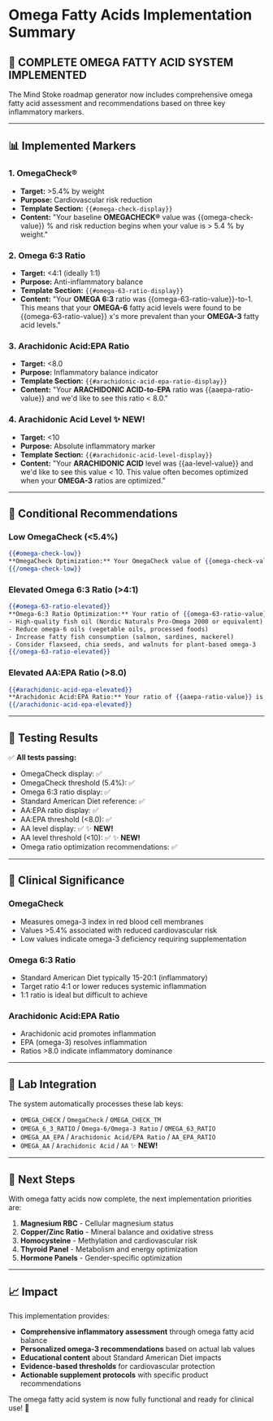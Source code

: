 # Omega Fatty Acids Implementation Summary

## 🎉 **COMPLETE OMEGA FATTY ACID SYSTEM IMPLEMENTED**

The Mind Stoke roadmap generator now includes comprehensive omega fatty acid assessment and recommendations based on three key inflammatory markers.

---

## 📊 **Implemented Markers**

### 1. **OmegaCheck®** 
- **Target:** >5.4% by weight
- **Purpose:** Cardiovascular risk reduction
- **Template Section:** `{{#omega-check-display}}`
- **Content:** "Your baseline **OMEGACHECK®** value was {{omega-check-value}} % and risk reduction begins when your value is > 5.4 % by weight."

### 2. **Omega 6:3 Ratio**
- **Target:** <4:1 (ideally 1:1)
- **Purpose:** Anti-inflammatory balance
- **Template Section:** `{{#omega-63-ratio-display}}`
- **Content:** "Your **OMEGA 6:3** ratio was {{omega-63-ratio-value}}-to-1. This means that your **OMEGA-6** fatty acid levels were found to be {{omega-63-ratio-value}} x's more prevalent than your **OMEGA-3** fatty acid levels."

### 3. **Arachidonic Acid:EPA Ratio**
- **Target:** <8.0
- **Purpose:** Inflammatory balance indicator
- **Template Section:** `{{#arachidonic-acid-epa-ratio-display}}`
- **Content:** "Your **ARACHIDONIC ACID-to-EPA** ratio was {{aaepa-ratio-value}} and we'd like to see this ratio < 8.0."

### 4. **Arachidonic Acid Level** ✨ **NEW!**
- **Target:** <10
- **Purpose:** Absolute inflammatory marker
- **Template Section:** `{{#arachidonic-acid-level-display}}`
- **Content:** "Your **ARACHIDONIC ACID** level was {{aa-level-value}} and we'd like to see this value < 10. This value often becomes optimized when your **OMEGA-3** ratios are optimized."

---

## 🔄 **Conditional Recommendations**

### Low OmegaCheck (<5.4%)
```mustache
{{#omega-check-low}}
**OmegaCheck Optimization:** Your OmegaCheck value of {{omega-check-value}}% is below the optimal threshold of 5.4%. Consider high-quality omega-3 supplementation.
{{/omega-check-low}}
```

### Elevated Omega 6:3 Ratio (>4:1)
```mustache
{{#omega-63-ratio-elevated}}
**Omega-6:3 Ratio Optimization:** Your ratio of {{omega-63-ratio-value}}:1 indicates excess omega-6 relative to omega-3. Focus on:
- High-quality fish oil (Nordic Naturals Pro-Omega 2000 or equivalent)
- Reduce omega-6 oils (vegetable oils, processed foods)
- Increase fatty fish consumption (salmon, sardines, mackerel)
- Consider flaxseed, chia seeds, and walnuts for plant-based omega-3
{{/omega-63-ratio-elevated}}
```

### Elevated AA:EPA Ratio (>8.0)
```mustache
{{#arachidonic-acid-epa-elevated}}
**Arachidonic Acid:EPA Ratio:** Your ratio of {{aaepa-ratio-value}} is elevated (target <8.0). This suggests inflammatory dominance. Omega-3 supplementation should help balance this ratio.
{{/arachidonic-acid-epa-elevated}}
```

---

## 🧪 **Testing Results**

✅ **All tests passing:**
- OmegaCheck display: ✅
- OmegaCheck threshold (5.4%): ✅
- Omega 6:3 ratio display: ✅
- Standard American Diet reference: ✅
- AA:EPA ratio display: ✅
- AA:EPA threshold (<8.0): ✅
- AA level display: ✅ ✨ **NEW!**
- AA level threshold (<10): ✅ ✨ **NEW!**
- Omega ratio optimization recommendations: ✅

---

## 🎯 **Clinical Significance**

### **OmegaCheck** 
- Measures omega-3 index in red blood cell membranes
- Values >5.4% associated with reduced cardiovascular risk
- Low values indicate omega-3 deficiency requiring supplementation

### **Omega 6:3 Ratio**
- Standard American Diet typically 15-20:1 (inflammatory)
- Target ratio 4:1 or lower reduces systemic inflammation
- 1:1 ratio is ideal but difficult to achieve

### **Arachidonic Acid:EPA Ratio**
- Arachidonic acid promotes inflammation
- EPA (omega-3) resolves inflammation
- Ratios >8.0 indicate inflammatory dominance

---

## 🔬 **Lab Integration**

The system automatically processes these lab keys:
- `OMEGA_CHECK` / `OmegaCheck` / `OMEGA_CHECK_TM`
- `OMEGA_6_3_RATIO` / `Omega-6/Omega-3 Ratio` / `OMEGA_63_RATIO`
- `OMEGA_AA_EPA` / `Arachidonic Acid/EPA Ratio` / `AA_EPA_RATIO`
- `OMEGA_AA` / `Arachidonic Acid` / `AA` ✨ **NEW!**

---

## 🧬 **Next Steps**

With omega fatty acids now complete, the next implementation priorities are:

1. **Magnesium RBC** - Cellular magnesium status
2. **Copper/Zinc Ratio** - Mineral balance and oxidative stress
3. **Homocysteine** - Methylation and cardiovascular risk
4. **Thyroid Panel** - Metabolism and energy optimization
5. **Hormone Panels** - Gender-specific optimization

---

## 📈 **Impact**

This implementation provides:
- **Comprehensive inflammatory assessment** through omega fatty acid balance
- **Personalized omega-3 recommendations** based on actual lab values
- **Educational content** about Standard American Diet impacts
- **Evidence-based thresholds** for cardiovascular protection
- **Actionable supplement protocols** with specific product recommendations

The omega fatty acid system is now fully functional and ready for clinical use! 🎉 